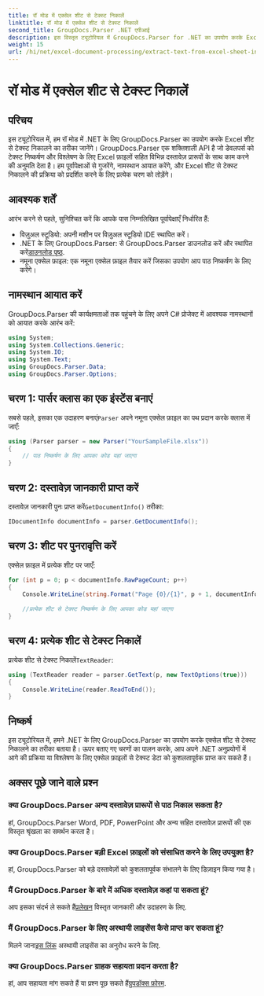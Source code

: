 ```yaml
---
title: रॉ मोड में एक्सेल शीट से टेक्स्ट निकालें
linktitle: रॉ मोड में एक्सेल शीट से टेक्स्ट निकालें
second_title: GroupDocs.Parser .NET एपीआई
description: इस विस्तृत ट्यूटोरियल में GroupDocs.Parser for .NET का उपयोग करके Excel शीट से टेक्स्ट निकालना सीखें। डाउनलोड करें और पार्स करना शुरू करें।
weight: 15
url: /hi/net/excel-document-processing/extract-text-from-excel-sheet-in-raw-mode/
---
```


# रॉ मोड में एक्सेल शीट से टेक्स्ट निकालें

## परिचय
इस ट्यूटोरियल में, हम रॉ मोड में .NET के लिए GroupDocs.Parser का उपयोग करके Excel शीट से टेक्स्ट निकालने का तरीका जानेंगे। GroupDocs.Parser एक शक्तिशाली API है जो डेवलपर्स को टेक्स्ट निष्कर्षण और विश्लेषण के लिए Excel फ़ाइलों सहित विभिन्न दस्तावेज़ प्रारूपों के साथ काम करने की अनुमति देता है। हम पूर्वापेक्षाओं से गुजरेंगे, नामस्थान आयात करेंगे, और Excel शीट से टेक्स्ट निकालने की प्रक्रिया को प्रदर्शित करने के लिए प्रत्येक चरण को तोड़ेंगे।
## आवश्यक शर्तें
आरंभ करने से पहले, सुनिश्चित करें कि आपके पास निम्नलिखित पूर्वापेक्षाएँ निर्धारित हैं:
- विज़ुअल स्टूडियो: अपनी मशीन पर विज़ुअल स्टूडियो IDE स्थापित करें।
-  .NET के लिए GroupDocs.Parser: से GroupDocs.Parser डाउनलोड करें और स्थापित करें[डाउनलोड पृष्ठ](https://releases.groupdocs.com/parser/net/).
- नमूना एक्सेल फ़ाइल: एक नमूना एक्सेल फ़ाइल तैयार करें जिसका उपयोग आप पाठ निष्कर्षण के लिए करेंगे।

## नामस्थान आयात करें
GroupDocs.Parser की कार्यक्षमताओं तक पहुंचने के लिए अपने C# प्रोजेक्ट में आवश्यक नामस्थानों को आयात करके आरंभ करें:
```csharp
using System;
using System.Collections.Generic;
using System.IO;
using System.Text;
using GroupDocs.Parser.Data;
using GroupDocs.Parser.Options;
```
## चरण 1: पार्सर क्लास का एक इंस्टेंस बनाएं
 सबसे पहले, इसका एक उदाहरण बनाएं`Parser` अपने नमूना एक्सेल फ़ाइल का पथ प्रदान करके क्लास में जाएँ:
```csharp
using (Parser parser = new Parser("YourSampleFile.xlsx"))
{
    // पाठ निष्कर्षण के लिए आपका कोड यहां जाएगा
}
```
## चरण 2: दस्तावेज़ जानकारी प्राप्त करें
 दस्तावेज़ जानकारी पुनः प्राप्त करें`GetDocumentInfo()` तरीका:
```csharp
IDocumentInfo documentInfo = parser.GetDocumentInfo();
```
## चरण 3: शीट पर पुनरावृत्ति करें
एक्सेल फ़ाइल में प्रत्येक शीट पर जाएँ:
```csharp
for (int p = 0; p < documentInfo.RawPageCount; p++)
{
    Console.WriteLine(string.Format("Page {0}/{1}", p + 1, documentInfo.RawPageCount));
    
    //प्रत्येक शीट से टेक्स्ट निष्कर्षण के लिए आपका कोड यहां जाएगा
}
```
## चरण 4: प्रत्येक शीट से टेक्स्ट निकालें
 प्रत्येक शीट से टेक्स्ट निकालें`TextReader`:
```csharp
using (TextReader reader = parser.GetText(p, new TextOptions(true)))
{
    Console.WriteLine(reader.ReadToEnd());
}
```

## निष्कर्ष
इस ट्यूटोरियल में, हमने .NET के लिए GroupDocs.Parser का उपयोग करके एक्सेल शीट से टेक्स्ट निकालने का तरीका बताया है। ऊपर बताए गए चरणों का पालन करके, आप अपने .NET अनुप्रयोगों में आगे की प्रक्रिया या विश्लेषण के लिए एक्सेल फ़ाइलों से टेक्स्ट डेटा को कुशलतापूर्वक प्राप्त कर सकते हैं।

## अक्सर पूछे जाने वाले प्रश्न
### क्या GroupDocs.Parser अन्य दस्तावेज़ प्रारूपों से पाठ निकाल सकता है?
हां, GroupDocs.Parser Word, PDF, PowerPoint और अन्य सहित दस्तावेज़ प्रारूपों की एक विस्तृत श्रृंखला का समर्थन करता है।
### क्या GroupDocs.Parser बड़ी Excel फ़ाइलों को संसाधित करने के लिए उपयुक्त है?
हां, GroupDocs.Parser को बड़े दस्तावेज़ों को कुशलतापूर्वक संभालने के लिए डिज़ाइन किया गया है।
### मैं GroupDocs.Parser के बारे में अधिक दस्तावेज़ कहां पा सकता हूं?
 आप इसका संदर्भ ले सकते हैं[प्रलेखन](https://tutorials.groupdocs.com/parser/net/) विस्तृत जानकारी और उदाहरण के लिए.
### मैं GroupDocs.Parser के लिए अस्थायी लाइसेंस कैसे प्राप्त कर सकता हूं?
 मिलने जाना[इस लिंक](https://purchase.groupdocs.com/temporary-license/) अस्थायी लाइसेंस का अनुरोध करने के लिए.
### क्या GroupDocs.Parser ग्राहक सहायता प्रदान करता है?
हां, आप सहायता मांग सकते हैं या प्रश्न पूछ सकते हैं[ग्रुपडॉक्स फ़ोरम](https://forum.groupdocs.com/c/parser/17).
